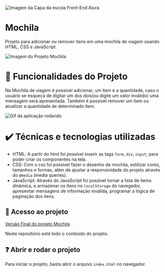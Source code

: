 ![Imagem da Capa da escola Front-End Alura](https://github.com/Muniz94/Mochila/assets/145066504/450b693f-22fc-4607-9cec-e1f969349968)
# Mochila
Projeto para adicionar ou remover itens em uma mochila de viagem usando HTML, CSS e JavaScript.

![Imagem do Projeto Mochila](https://github.com/Muniz94/Mochila/assets/145066504/61bedbf4-fad2-4ca3-ac15-6a64475fb509)
# 🔨 Funcionalidades do Projeto 
Na Mochila de viagem é possível adicionar, um item e a quantidade, caso o usuário se esqueça de digitar um dos dois(ou digite um valor inválido) 
uma mensagem será apresentada. Também é possível remover um item ou atualizar a quantidade de determinado item.

![Gif da aplicação rodando](https://github.com/Muniz94/Mochila/assets/145066504/6f30bec6-4d3a-423a-a99d-866d7f1fe501)
# ✔️ Técnicas e tecnologias utilizadas
- HTML: A partir do html foi possível inserir as tags `form`, `div`, `input`; para poder criar os componentes na tela.
- CSS: Com o css foi possível fazer o desenho da mochila, estilizar cores, tamanhos e formas, além de ajustar a responsividade do
projeto através do `@media` (media queries).
- JavaScript: Através do JavaScript foi possível tornar a lista de items dinâmica, e armazenar os itens no `localStorage` do navegador,
apresentar mensagens de informação inválida, programar a lógica de paginação dos itens.

## 📁 Acesso ao projeto

[Versão Final do projeto Mochila](https://muniz94.github.io/Mochila/)

Neste repositório está todo o conteúdo do projeto.

## ❓ Abrir e rodar o projeto

Para iniciar o projeto, basta abrir o arquivo `index.html` no navegador.

